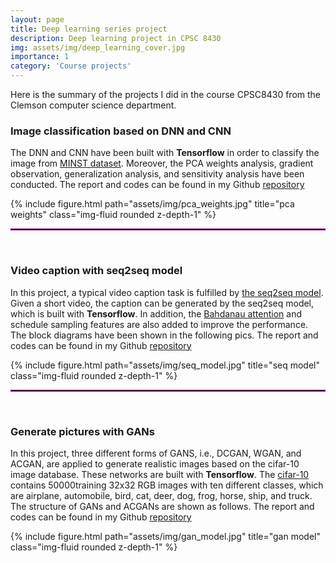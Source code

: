 ```yaml
---
layout: page
title: Deep learning series project
description: Deep learning project in CPSC 8430
img: assets/img/deep_learning_cover.jpg
importance: 1
category: 'Course projects'
---
```


Here is the summary of the projects I did in the course CPSC8430 from the Clemson computer science department. 

### Image classification based on DNN and CNN

The DNN and CNN have been built with **Tensorflow** in order to classify the image from [MINST dataset](http://yann.lecun.com/exdb/mnist/). Moreover, the PCA weights analysis, gradient observation, generalization analysis, and sensitivity analysis have been conducted. The report and codes can be found in my Github [repository](https://github.com/FangjianLi/Deep-learning-Project1-Image-Classification-with-DNN-CNN)

{% include figure.html path="assets/img/pca_weights.jpg" title="pca weights" class="img-fluid rounded z-depth-1" %}

<hr style="border:0.5px solid purple"> 
&nbsp;

### Video caption with seq2seq model

In this project, a typical video caption task is fulfilled by [the seq2seq model](https://openaccess.thecvf.com/content_iccv_2015/papers/Venugopalan_Sequence_to_Sequence_ICCV_2015_paper.pdf). Given a short video, the caption can be generated by the seq2seq model, which is built with **Tensorflow**. In addition, the [Bahdanau attention](https://arxiv.org/abs/1409.0473) and schedule sampling features are also added to improve the performance. The block diagrams have been shown in the following pics. The report and codes can be found in my Github [repository](https://github.com/FangjianLi/Deep-learning-Project2-Video-Captioning-with-seq2seq)


{% include figure.html path="assets/img/seq_model.jpg" title="seq model" class="img-fluid rounded z-depth-1" %}

<hr style="border:0.5px solid purple"> 
&nbsp;

### Generate pictures with GANs

In this project, three different forms of GANS, i.e., DCGAN, WGAN, and ACGAN, are applied to generate realistic images based on the cifar-10 image database. These networks are built with **Tensorflow**. The [cifar-10](https://www.cs.toronto.edu/~kriz/cifar.html) contains 50000training 32x32 RGB images with ten different classes, which are airplane, automobile,  bird,  cat,  deer,  dog,  frog,  horse,  ship,  and truck. The structure of GANs and ACGANs are shown as follows. The report and codes can be found in my Github [repository](https://github.com/FangjianLi/Deep-learning-Project-Generate-Pics-with-GANs)

{% include figure.html path="assets/img/gan_model.jpg" title="gan model" class="img-fluid rounded z-depth-1" %}

